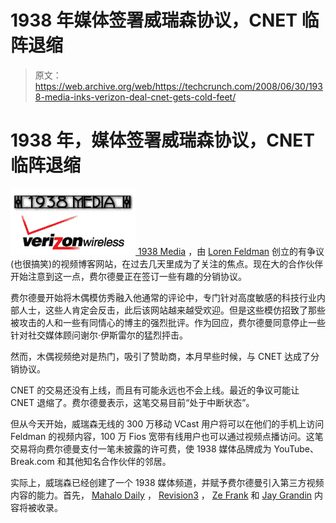 # 1938 年媒体签署威瑞森协议，CNET 临阵退缩 

> 原文：<https://web.archive.org/web/https://techcrunch.com/2008/06/30/1938-media-inks-verizon-deal-cnet-gets-cold-feet/>

# 1938 年，媒体签署威瑞森协议，CNET 临阵退缩

[![](img/203111a1b85848ffb57491e30623db84.png) ](https://web.archive.org/web/20230216125405/http://www.crunchbase.com/company/1938-media) [1938 Media](https://web.archive.org/web/20230216125405/http://www.1938media.com/) ，由 [Loren Feldman](https://web.archive.org/web/20230216125405/http://www.crunchbase.com/person/loren-feldman) 创立的有争议(也很搞笑)的视频博客网站，在过去几天里成为了关注的焦点。现在大的合作伙伴开始注意到这一点，费尔德曼正在签订一些有趣的分销协议。

费尔德曼开始将木偶模仿秀融入他通常的评论中，专门针对高度敏感的科技行业内部人士，这些人肯定会反击，此后该网站越来越受欢迎。但是这些模仿招致了那些被攻击的人和一些有同情心的博主的强烈批评。作为回应，费尔德曼同意停止一些针对社交媒体顾问谢尔·伊斯雷尔的猛烈抨击。

然而，木偶视频绝对是热门，吸引了赞助商，本月早些时候，与 CNET 达成了分销协议。

CNET 的交易还没有上线，而且有可能永远也不会上线。最近的争议可能让 CNET 退缩了。费尔德曼表示，这笔交易目前“处于中断状态”。

但从今天开始，威瑞森无线的 300 万移动 VCast 用户将可以在他们的手机上访问 Feldman 的视频内容，100 万 Fios 宽带有线用户也可以通过视频点播访问。这笔交易将向费尔德曼支付一笔未披露的许可费，使 1938 媒体品牌成为 YouTube、Break.com 和其他知名合作伙伴的邻居。

实际上，威瑞森已经创建了一个 1938 媒体频道，并赋予费尔德曼引入第三方视频内容的能力。首先， [Mahalo Daily](https://web.archive.org/web/20230216125405/http://www.mahalodaily.com/) ， [Revision3](https://web.archive.org/web/20230216125405/http://revision3.com/) ， [Ze Frank](https://web.archive.org/web/20230216125405/http://www.zefrank.com/theshow/) 和 [Jay Grandin](https://web.archive.org/web/20230216125405/http://www.jaygrandin.com/jayvideo) 内容将被收录。